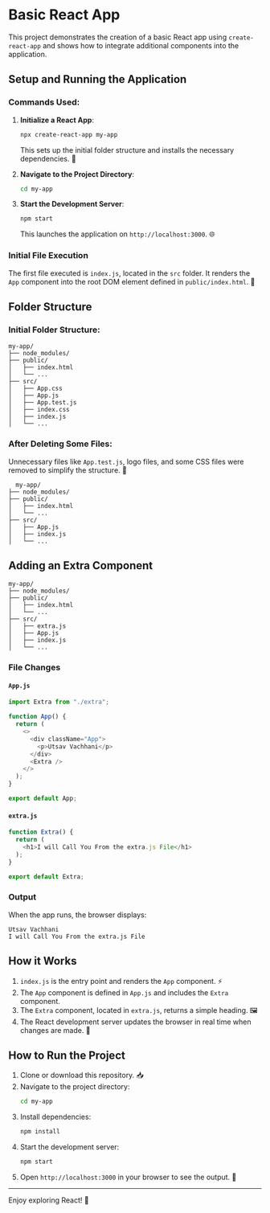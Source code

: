 # Basic React App

This project demonstrates the creation of a basic React app using `create-react-app` and shows how to integrate additional components into the application.

## Setup and Running the Application

### Commands Used:

1. **Initialize a React App**:

   ```bash
   npx create-react-app my-app
   ```

   This sets up the initial folder structure and installs the necessary dependencies. 🚀

2. **Navigate to the Project Directory**:

   ```bash
   cd my-app
   ```

3. **Start the Development Server**:

   ```bash
   npm start
   ```

   This launches the application on `http://localhost:3000`. 🌐

### Initial File Execution

The first file executed is `index.js`, located in the `src` folder. It renders the `App` component into the root DOM element defined in `public/index.html`. 📂

## Folder Structure

### Initial Folder Structure:

```
my-app/
├── node_modules/
├── public/
│   ├── index.html
│   └── ...
├── src/
│   ├── App.css
│   ├── App.js
│   ├── App.test.js
│   ├── index.css
│   ├── index.js
│   └── ...
```

### After Deleting Some Files:

Unnecessary files like `App.test.js`, logo files, and some CSS files were removed to simplify the structure. 🧹

```
  my-app/
├── node_modules/
├── public/
│   ├── index.html
│   └── ...
├── src/
│   ├── App.js
│   ├── index.js
│   └── ...
```



## Adding an Extra Component
```
my-app/
├── node_modules/
├── public/
│   ├── index.html
│   └── ...
├── src/
│   ├── extra.js
│   ├── App.js
│   ├── index.js
│   └── ...
```

### File Changes

#### `App.js`

```javascript
import Extra from "./extra";

function App() {
  return (
    <>
      <div className="App">
        <p>Utsav Vachhani</p>
      </div>
      <Extra />
    </>
  );
}

export default App;
```

#### `extra.js`

```javascript
function Extra() {
  return (
    <h1>I will Call You From the extra.js File</h1>
  );
}

export default Extra;
```

### Output

When the app runs, the browser displays:

```
Utsav Vachhani
I will Call You From the extra.js File
```

## How it Works

1. `index.js` is the entry point and renders the `App` component. ⚡
2. The `App` component is defined in `App.js` and includes the `Extra` component.
3. The `Extra` component, located in `extra.js`, returns a simple heading. 🖼️
4. The React development server updates the browser in real time when changes are made. 🔄

## How to Run the Project

1. Clone or download this repository. 📥
2. Navigate to the project directory:
   ```bash
   cd my-app
   ```
3. Install dependencies:
   ```bash
   npm install
   ```
4. Start the development server:
   ```bash
   npm start
   ```
5. Open `http://localhost:3000` in your browser to see the output. 🌟

---

Enjoy exploring React! 🎉
